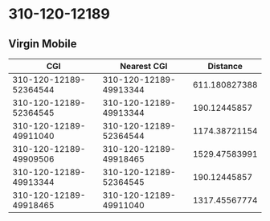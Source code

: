 # 310-120-12189
## Virgin Mobile


| CGI | Nearest CGI | Distance |
|-----|-------------|----------|
| 310-120-12189-52364544 | 310-120-12189-49913344 | 611.180827388 |
| 310-120-12189-52364545 | 310-120-12189-49913344 | 190.12445857 |
| 310-120-12189-49911040 | 310-120-12189-52364544 | 1174.38721154 |
| 310-120-12189-49909506 | 310-120-12189-49918465 | 1529.47583991 |
| 310-120-12189-49913344 | 310-120-12189-52364545 | 190.12445857 |
| 310-120-12189-49918465 | 310-120-12189-49911040 | 1317.45567774 |
